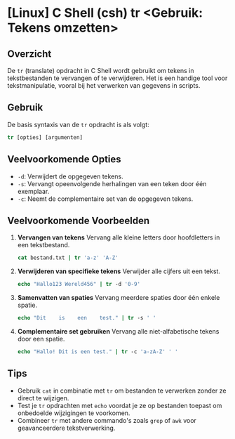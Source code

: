 # [Linux] C Shell (csh) tr <Gebruik: Tekens omzetten>

## Overzicht
De `tr` (translate) opdracht in C Shell wordt gebruikt om tekens in tekstbestanden te vervangen of te verwijderen. Het is een handige tool voor tekstmanipulatie, vooral bij het verwerken van gegevens in scripts.

## Gebruik
De basis syntaxis van de `tr` opdracht is als volgt:

```csh
tr [opties] [argumenten]
```

## Veelvoorkomende Opties
- `-d`: Verwijdert de opgegeven tekens.
- `-s`: Vervangt opeenvolgende herhalingen van een teken door één exemplaar.
- `-c`: Neemt de complementaire set van de opgegeven tekens.

## Veelvoorkomende Voorbeelden

1. **Vervangen van tekens**
   Vervang alle kleine letters door hoofdletters in een tekstbestand.
   ```csh
   cat bestand.txt | tr 'a-z' 'A-Z'
   ```

2. **Verwijderen van specifieke tekens**
   Verwijder alle cijfers uit een tekst.
   ```csh
   echo "Hallo123 Wereld456" | tr -d '0-9'
   ```

3. **Samenvatten van spaties**
   Vervang meerdere spaties door één enkele spatie.
   ```csh
   echo "Dit    is    een    test." | tr -s ' '
   ```

4. **Complementaire set gebruiken**
   Vervang alle niet-alfabetische tekens door een spatie.
   ```csh
   echo "Hallo! Dit is een test." | tr -c 'a-zA-Z' ' '
   ```

## Tips
- Gebruik `cat` in combinatie met `tr` om bestanden te verwerken zonder ze direct te wijzigen.
- Test je `tr` opdrachten met `echo` voordat je ze op bestanden toepast om onbedoelde wijzigingen te voorkomen.
- Combineer `tr` met andere commando's zoals `grep` of `awk` voor geavanceerdere tekstverwerking.